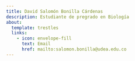 ```yaml
---
title: David Salomón Bonilla Cárdenas
description: Estudiante de pregrado en Biología
about:
  template: trestles
  links:
    - icon: envelope-fill
      text: Email
      href: mailto:salomon.bonilla@udea.edu.co
---
```



